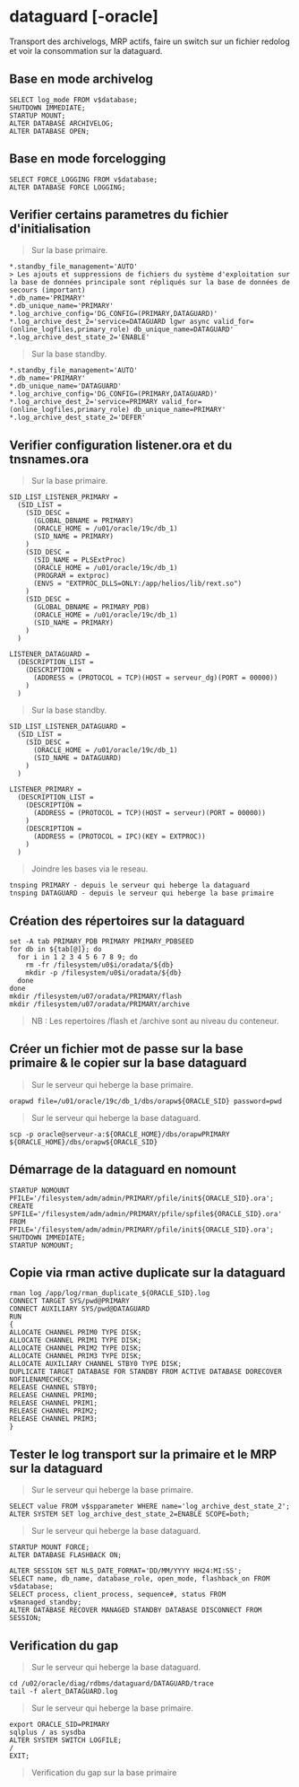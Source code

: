 # dataguard [-oracle]

Transport des archivelogs, MRP actifs, faire un switch sur un fichier redolog et voir la consommation sur la dataguard.

## Base en mode archivelog

```
SELECT log_mode FROM v$database;
SHUTDOWN IMMEDIATE;
STARTUP MOUNT;
ALTER DATABASE ARCHIVELOG;
ALTER DATABASE OPEN;
```

## Base en mode forcelogging

```
SELECT FORCE_LOGGING FROM v$database;
ALTER DATABASE FORCE LOGGING;
```

## Verifier certains parametres du fichier d'initialisation

> Sur la base primaire.

```
*.standby_file_management='AUTO'
> Les ajouts et suppressions de fichiers du système d'exploitation sur la base de données principale sont répliqués sur la base de données de secours (important)
*.db_name='PRIMARY'
*.db_unique_name='PRIMARY'
*.log_archive_config='DG_CONFIG=(PRIMARY,DATAGUARD)'
*.log_archive_dest_2='service=DATAGUARD lgwr async valid_for=(online_logfiles,primary_role) db_unique_name=DATAGUARD'
*.log_archive_dest_state_2='ENABLE'
```

> Sur la base standby.

```
*.standby_file_management='AUTO'
*.db_name='PRIMARY'
*.db_unique_name='DATAGUARD'
*.log_archive_config='DG_CONFIG=(PRIMARY,DATAGUARD)'
*.log_archive_dest_2='service=PRIMARY valid_for=(online_logfiles,primary_role) db_unique_name=PRIMARY'
*.log_archive_dest_state_2='DEFER'
```

## Verifier configuration listener.ora et du tnsnames.ora

> Sur la base primaire.

```
SID_LIST_LISTENER_PRIMARY =
  (SID_LIST =
    (SID_DESC =
      (GLOBAL_DBNAME = PRIMARY)
      (ORACLE_HOME = /u01/oracle/19c/db_1)
      (SID_NAME = PRIMARY)
    )
    (SID_DESC =
      (SID_NAME = PLSExtProc)
      (ORACLE_HOME = /u01/oracle/19c/db_1)
      (PROGRAM = extproc)
      (ENVS = "EXTPROC_DLLS=ONLY:/app/helios/lib/rext.so")
    )
    (SID_DESC =
      (GLOBAL_DBNAME = PRIMARY_PDB)
      (ORACLE_HOME = /u01/oracle/19c/db_1)
      (SID_NAME = PRIMARY)
    )
  )

LISTENER_DATAGUARD =
  (DESCRIPTION_LIST =
    (DESCRIPTION =
      (ADDRESS = (PROTOCOL = TCP)(HOST = serveur_dg)(PORT = 00000))
    )
  )
```

> Sur la base standby.

```
SID_LIST_LISTENER_DATAGUARD =
  (SID_LIST =
    (SID_DESC =
      (ORACLE_HOME = /u01/oracle/19c/db_1)
      (SID_NAME = DATAGUARD)
    )
  )

LISTENER_PRIMARY =
  (DESCRIPTION_LIST =
    (DESCRIPTION =
      (ADDRESS = (PROTOCOL = TCP)(HOST = serveur)(PORT = 00000))
    )
    (DESCRIPTION =
      (ADDRESS = (PROTOCOL = IPC)(KEY = EXTPROC))
    )
  )
```

> Joindre les bases via le reseau.

```
tnsping PRIMARY - depuis le serveur qui heberge la dataguard
tnsping DATAGUARD - depuis le serveur qui heberge la base primaire
```

## Création des répertoires sur la dataguard

```
set -A tab PRIMARY_PDB PRIMARY PRIMARY_PDBSEED
for db in ${tab[@]}; do
  for i in 1 2 3 4 5 6 7 8 9; do
    rm -fr /filesystem/u0$i/oradata/${db}
    mkdir -p /filesystem/u0$i/oradata/${db}
  done
done
mkdir /filesystem/u07/oradata/PRIMARY/flash
mkdir /filesystem/u07/oradata/PRIMARY/archive
```

> NB : Les repertoires /flash et /archive sont au niveau du conteneur.

## Créer un fichier mot de passe sur la base primaire & le copier sur la base dataguard

> Sur le serveur qui heberge la base primaire.

```
orapwd file=/u01/oracle/19c/db_1/dbs/orapw${ORACLE_SID} password=pwd
```

> Sur le serveur qui heberge la base dataguard.

```
scp -p oracle@serveur-a:${ORACLE_HOME}/dbs/orapwPRIMARY ${ORACLE_HOME}/dbs/orapw${ORACLE_SID}
```

## Démarrage de la dataguard en nomount

```
STARTUP NOMOUNT PFILE='/filesystem/adm/admin/PRIMARY/pfile/init${ORACLE_SID}.ora';
CREATE SPFILE='/filesystem/adm/admin/PRIMARY/pfile/spfile${ORACLE_SID}.ora' FROM PFILE='/filesystem/adm/admin/PRIMARY/pfile/init${ORACLE_SID}.ora';
SHUTDOWN IMMEDIATE;
STARTUP NOMOUNT;
```

## Copie via rman active duplicate sur la dataguard

```
rman log /app/log/rman_duplicate_${ORACLE_SID}.log
CONNECT TARGET SYS/pwd@PRIMARY
CONNECT AUXILIARY SYS/pwd@DATAGUARD
RUN
{
ALLOCATE CHANNEL PRIM0 TYPE DISK;
ALLOCATE CHANNEL PRIM1 TYPE DISK;
ALLOCATE CHANNEL PRIM2 TYPE DISK;
ALLOCATE CHANNEL PRIM3 TYPE DISK;
ALLOCATE AUXILIARY CHANNEL STBY0 TYPE DISK;
DUPLICATE TARGET DATABASE FOR STANDBY FROM ACTIVE DATABASE DORECOVER NOFILENAMECHECK;
RELEASE CHANNEL STBY0;
RELEASE CHANNEL PRIM0;
RELEASE CHANNEL PRIM1;
RELEASE CHANNEL PRIM2;
RELEASE CHANNEL PRIM3;
}
```

## Tester le log transport sur la primaire et le MRP sur la dataguard

> Sur le serveur qui heberge la base primaire.

```
SELECT value FROM v$spparameter WHERE name='log_archive_dest_state_2';
ALTER SYSTEM SET log_archive_dest_state_2=ENABLE SCOPE=both;
```

> Sur le serveur qui heberge la base dataguard.

```
STARTUP MOUNT FORCE;
ALTER DATABASE FLASHBACK ON;
```

```
ALTER SESSION SET NLS_DATE_FORMAT='DD/MM/YYYY HH24:MI:SS';
SELECT name, db_name, database_role, open_mode, flashback_on FROM v$database;
SELECT process, client_process, sequence#, status FROM v$managed_standby;
ALTER DATABASE RECOVER MANAGED STANDBY DATABASE DISCONNECT FROM SESSION;
```

## Verification du gap

> Sur le serveur qui heberge la base dataguard.

```
cd /u02/oracle/diag/rdbms/dataguard/DATAGUARD/trace
tail -f alert_DATAGUARD.log
```

> Sur le serveur qui heberge la base primaire.

```
export ORACLE_SID=PRIMARY
sqlplus / as sysdba
ALTER SYSTEM SWITCH LOGFILE;
/
EXIT;
```

> Verification du gap sur la base primaire